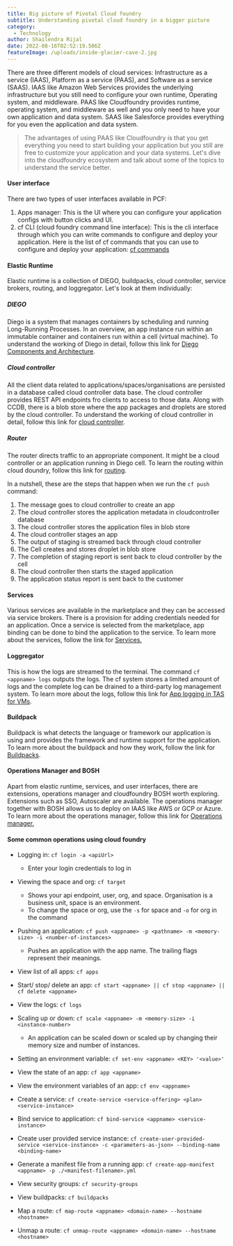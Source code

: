 ```yaml
---
title: Big picture of Pivotal Cloud foundry
subtitle: Understanding pivotal cloud foundry in a bigger picture
category:
  - Technology
author: Shailendra Rijal
date: 2022-08-16T02:52:19.506Z
featureImage: /uploads/inside-glacier-cave-2.jpg
---
```

There are three different models of cloud services: Infrastructure as a service (IAAS), Platform as a service (PAAS), and Software as a service (SAAS). IAAS like Amazon Web Services provides the underlying infrastructure but you still need to configure your own runtime, Operating system, and middleware. PAAS like Cloudfoundry provides runtime, operating system, and middleware as well and you only need to have your own application and data system. SAAS like Salesforce provides everything for you even the application and data system. 

> The advantages of using PAAS like Cloudfoundry is that you get everything you need to start building your application but you still are free to customize your application and your data systems. Let's dive into the cloudfoundry ecosystem and talk about some of the topics to understand the service better.

#### User interface

There are two types of user interfaces available in PCF:

1. Apps manager: This is the UI where you can configure your application configs with button clicks and UI.
2. cf CLI (cloud foundry command line interface): This is the cli interface through which you can write commands to configure and deploy your application. Here is the list of cf commands that you can use to configure and deploy your application: [cf commands](https://cli.cloudfoundry.org/en-US/v8/)

#### Elastic Runtime

Elastic runtime is a collection of DIEGO, buildpacks, cloud controller, service brokers, routing, and loggregator. Let's look at them individually:

##### DIEGO

Diego is a system that manages containers by scheduling and running Long-Running Processes. In an overview, an app instance run within an immutable container and containers run within a cell (virtual machine).  To understand the working of Diego in detail, follow this link for [Diego Components and Architecture](https://docs.pivotal.io/application-service/2-13/concepts/diego/diego-architecture.html).

##### Cloud controller

All the client data related to applications/spaces/organisations are persisted in a database called cloud controller data base. The cloud controller provides REST API endpoints fro clients to access to those data. Along with CCDB, there is a blob store where the app packages and droplets are stored by the cloud controller. To understand the working of cloud controller in detail, follow this link for [cloud controller](https://docs.pivotal.io/application-service/2-13/concepts/architecture/cloud-controller.html).

##### Router

The router directs traffic to an appropriate component. It might be a cloud controller or an application running in Diego cell. To learn the routing within cloud doundry, follow this link for [routing](https://docs.pivotal.io/application-service/2-13/concepts/cf-routing-architecture.html).

In a nutshell, these are the steps that happen when we run the `cf push` command:

1. The message goes to cloud controller to create an app
2. The cloud controller stores the application metadata in cloudcontroller database
3. The cloud controller stores the  application files in blob store
4. The cloud controller stages an app
5. The output of staging is streamed back through cloud controller
6. The Cell creates and stores droplet in blob store
7. The completion of staging report is sent back to cloud controller by the cell
8. The cloud controller then starts the staged application
9. The application status report is sent back to the customer

#### Services

Various services are available in the marketplace and they can be accessed via service brokers. There is a provision for adding credentials needed for an application. Once a service is selected from the marketplace, app binding can be done to bind the application to the service. To learn more about the services, follow the link for [Services.](https://docs.pivotal.io/application-service/2-13/services/overview.html)

#### Loggregator

This is how the logs are streamed to the terminal. The command `cf <appname> logs` outputs the logs. The cf system stores a limited amount of logs and the complete log can be drained to a third-party log management system. To learn more about the logs, follow this link for [App logging in TAS for VMs](https://docs.pivotal.io/application-service/2-13/devguide/deploy-apps/streaming-logs.html).

#### Buildpack

Buildpack is what detects the language or framework our application is using and provides the framework and runtime support for the application. To learn more about the buildpack and how they work, follow the link for [Buildpacks](https://docs.pivotal.io/application-service/2-13/buildpacks/index.html).

#### Operations Manager and BOSH

Apart from elastic runtime, services, and user interfaces, there are extensions, operations manager and cloudfoundry BOSH worth exploring. Extensions such as SSO, Autoscaler are available. The operations manager together with BOSH allows us to deploy on IAAS like AWS or GCP or Azure. To learn more about the operations manager, follow this link for [Operations manager.](https://docs.pivotal.io/ops-manager/2-10/index.html)

#### Some common operations using cloud foundry

* Logging in: `cf login -a <apiUrl>`

  *  Enter your login credentials to log in
* Viewing the space and org: `cf target` 

  * Shows your api endpoint, user, org, and space. Organisation is a business unit, space is an environment.
  * To change the space or org, use the `-s` for space and `-o` for org in the command
* Pushing an application: `cf push <appname> -p <pathname> -m <memory-size> -i <number-of-instances>`

  * Pushes an application with the app name. The trailing flags represent their meanings.
* View list of all apps: `cf apps`
* Start/ stop/ delete an app: `cf start <appname> || cf stop <appname> || cf delete <appname>`
* View the logs: `cf logs`
* Scaling up or down: `cf scale <appname> -m <memory-size> -i <instance-number>`

  * An application can be scaled down or scaled up by changing their memory size and number of instances.
* Setting an environment variable: `cf set-env <appname> <KEY> '<value>'`
* View the state of an app: `cf app <appname>`
* View the environment variables of an app: `cf env <appname>`
* Create a service: `cf create-service <service-offering> <plan> <service-instance>`
* Bind service to application: `cf bind-service <appname> <service-instance>`
* Create user provided service instance: `cf create-user-provided-service <service-instance> -c <parameters-as-json> --binding-name <binding-name>` 
* Generate a manifest file from a running app: `cf create-app-manifest <appname> -p ./<manifest-filename>.yml`
* View security groups: `cf security-groups`
* View buildpacks: `cf buildpacks`
* Map a route: `cf map-route <appname> <domain-name> --hostname <hostname>`
* Unmap a route: `cf unmap-route <appname> <domain-name> --hostname <hostname>`